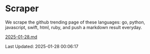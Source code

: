 # Scraper

We scrape the github trending page of these languages: go, python, javascript, swift, html, ruby, and push a markdown result everyday.

[2025-01-28.md](https://github.com/henson/Scraper/blob/master/2025-01-28.md)

Last Updated: 2025-01-28 00:06:17